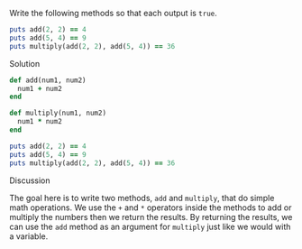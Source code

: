 Write the following methods so that each output is `true`.

```ruby
puts add(2, 2) == 4
puts add(5, 4) == 9
puts multiply(add(2, 2), add(5, 4)) == 36
```

Solution

```ruby
def add(num1, num2)
  num1 + num2
end

def multiply(num1, num2)
  num1 * num2
end

puts add(2, 2) == 4
puts add(5, 4) == 9
puts multiply(add(2, 2), add(5, 4)) == 36
```

Discussion

The goal here is to write two methods, `add` and `multiply`, that do simple math operations. We use the `+` and `*` operators inside the methods to add or multiply the numbers then we return the results. By returning the results, we can use the `add` method as an argument for `multiply` just like we would with a variable.
